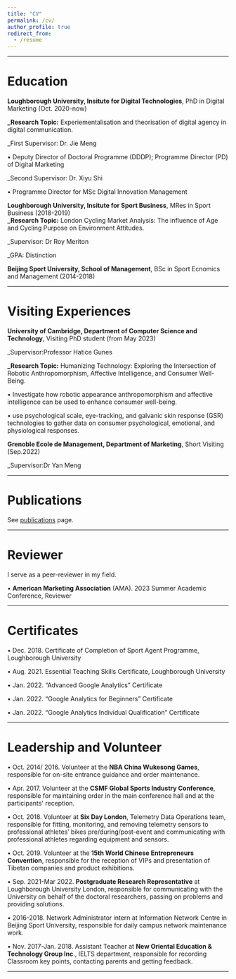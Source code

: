 ```yaml
---
title: "CV"
permalink: /cv/
author_profile: true
redirect_from:
  - /resume
---
```


***

# Education

**Loughborough University, Insitute for Digital Technologies**, PhD in Digital Marketing (Oct. 2020-now) 

**_Research Topic:** Experiementalisation and theorisation of digital agency in digital communication.

_First Supervisor: Dr. Jie Meng 

•	Deputy Director of Doctoral Programme (DDDP); Programme Director (PD) of Digital Marketing

_Second Supervisor: Dr. Xiyu Shi 

•	Programme Director for MSc Digital Innovation Management


**Loughborough University, Insitute for Sport Business**, MRes in Sport Business (2018-2019)  
**_Research Topic:** London Cycling Market Analysis: The influence of Age and Cycling Purpose on Environment Attitudes.

_Supervisor: Dr Roy Meriton

_GPA: Distinction


**Beijing Sport University, School of Management**, BSc in Sport Ecnomics and Management (2014-2018)  


***



# Visiting Experiences

**University of Cambridge, Department of Computer Science and Technology**, Visiting PhD student (from May 2023)

_Supervisor:Professor Hatice Gunes

**_Research Topic:** Humanizing Technology: Exploring the Intersection of Robotic Anthropomorphism, Affective Intelligence, and Consumer Well-Being.

•	Investigate how robotic appearance anthropomorphism and affective intelligence can be used to enhance consumer well-being.

•	use psychological scale, eye-tracking, and galvanic skin response (GSR) technologies to gather data on consumer psychological, emotional, and physiological responses.


**Grenoble Ecole de Management, Department of Marketing**, Short Visiting (Sep.2022)

_Supervisor:Dr Yan Meng

***

# Publications

See [publications](/publications/) page.

***

# Reviewer
I serve as a peer-reviewer in my field.

• **American Marketing Association** (AMA). 2023 Summer Academic Conference, Reviewer



***
# Certificates
•	Dec. 2018. Certificate of Completion of Sport Agent Programme, Loughborough University

•	Aug. 2021. Essential Teaching Skills Certificate, Loughborough University 

•	Jan. 2022. “Advanced Google Analytics” Certificate

•	Jan. 2022. “Google Analytics for Beginners” Certificate

•	Jan. 2022. “Google Analytics Individual Qualification” Certificate


***

# Leadership and Volunteer

•	Oct. 2014/ 2016. Volunteer at the **NBA China Wukesong Games**, responsible for on-site entrance guidance and order maintenance.

•	Apr. 2017. Volunteer at the **CSMF Global Sports Industry Conference**, responsible for maintaining order in the main conference hall and at the participants' reception.

•	Oct. 2018. Volunteer at **Six Day London**, Telemetry Data Operations team, responsible for fitting, monitoring, and removing telemetry sensors to professional athletes’ bikes pre/during/post-event and communicating with professional athletes regarding equipment and sensors.

•	Oct. 2019. Volunteer at the **15th World Chinese Entrepreneurs Convention**, responsible for the reception of VIPs and presentation of Tibetan companies and product exhibitions.

•	Sep. 2021-Mar 2022. **Postgraduate Research Representative** at Loughborough University London, responsible for communicating with the University on behalf of the doctoral researchers, passing on problems and providing solutions.

•	2016-2018. Network Administrator intern at Information Network Centre in Beijing Sport University, responsible for daily campus network maintenance work.

•	Nov. 2017-Jan. 2018. Assistant Teacher at **New Oriental Education & Technology Group Inc**., IELTS department, responsible for recording Classroom key points, contacting parents and getting feedback.

***



